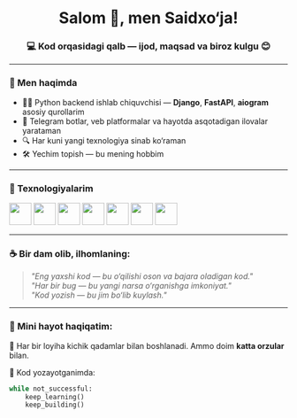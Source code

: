 <h1 align="center">Salom 👋, men Saidxo‘ja!</h1>
<h3 align="center">💻 Kod orqasidagi qalb — ijod, maqsad va biroz kulgu 😊</h3>

---

### 🎯 Men haqimda

- 👨‍💻 Python backend ishlab chiquvchisi — **Django**, **FastAPI**, **aiogram** asosiy qurollarim  
- 🤖 Telegram botlar, veb platformalar va hayotda asqotadigan ilovalar yarataman  
- 🔍 Har kuni yangi texnologiya sinab ko‘raman  
- 🛠 Yechim topish — bu mening hobbim  

---

### 🧰 Texnologiyalarim

<p>
  <img src="https://cdn.jsdelivr.net/gh/devicons/devicon/icons/python/python-original.svg" width="40" />
  <img src="https://cdn.jsdelivr.net/gh/devicons/devicon/icons/django/django-plain.svg" width="40" />
  <img src="https://cdn.jsdelivr.net/gh/devicons/devicon/icons/fastapi/fastapi-original.svg" width="40" />
  <img src="https://cdn.jsdelivr.net/gh/devicons/devicon/icons/html5/html5-original.svg" width="40" />
  <img src="https://cdn.jsdelivr.net/gh/devicons/devicon/icons/css3/css3-original.svg" width="40" />
  <img src="https://cdn.jsdelivr.net/gh/devicons/devicon/icons/javascript/javascript-original.svg" width="40" />
  <img src="https://cdn.jsdelivr.net/gh/devicons/devicon/icons/postgresql/postgresql-original.svg" width="40" />
</p>

---

### ☕️ Bir dam olib, ilhomlaning:

> _"Eng yaxshi kod — bu o‘qilishi oson va bajara oladigan kod."_  
> _"Har bir bug — bu yangi narsa o‘rganishga imkoniyat."_  
> _"Kod yozish — bu jim bo‘lib kuylash."_

---

### 🌟 Mini hayot haqiqatim:

🎉 Har bir loyiha kichik qadamlar bilan boshlanadi. Ammo doim **katta orzular** bilan.

🚀 Kod yozayotganimda:  
```python
while not_successful:
    keep_learning()
    keep_building()
